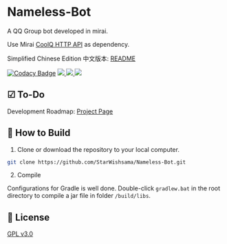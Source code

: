 # Nameless-Bot

A QQ Group bot developed in mirai.

Use Mirai [CoolQ HTTP API](https://github.com/mamoe/mirai) as dependency.

Simplified Chinese Edition 中文版本: [README](https://github.com/StarWishsama/Nameless-Bot/blob/master/README_zhCN.md)

[![Codacy Badge](https://api.codacy.com/project/badge/Grade/d1416f718df943b4bb252e98cbd6604e)](https://www.codacy.com/manual/StarWishsama/Nameless-Bot?utm_source=github.com&amp;utm_medium=referral&amp;utm_content=StarWishsama/Nameless-Bot&amp;utm_campaign=Badge_Grade)
<a href="https://travis-ci.org/StarWishsama/Nameless-Bot">
  <img src="https://api.travis-ci.org/StarWishsama/Nameless-Bot.svg?branch=mirai">
</a>
<a href="https://github.com/StarWishsama/Nameless-Bot/blob/master/LICENSE">
  <img src="https://img.shields.io/github/license/StarWishsama/Nameless-Bot.svg?style=popout">
</a>
<a href="https://github.com/StarWishsama/Nameless-Bot/issues">
  <img src="https://img.shields.io/github/issues/StarWishsama/Nameless-Bot.svg?style=popout">
</a> 


## ☑ To-Do 
Development Roadmap: [Project Page](https://github.com/StarWishsama/Nameless-Bot/projects/2)

## 💽 How to Build 

1. Clone or download the repository to your local computer.

```bash
git clone https://github.com/StarWishsama/Nameless-Bot.git
```

2. Compile

Configurations for Gradle is well done. Double-click `gradlew.bat` in the root directory to compile a jar file in folder `/build/libs`.

## 📜 License 
[GPL v3.0](https://github.com/StarWishsama/Nameless-Bot/blob/master/LICENSE)

